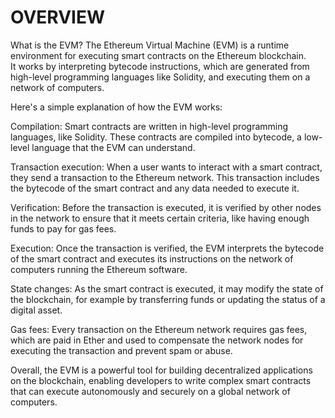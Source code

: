 # OVERVIEW

What is the EVM?
The Ethereum Virtual Machine (EVM) is a runtime environment for executing smart contracts on the Ethereum blockchain.  
It works by interpreting bytecode instructions, which are generated from high-level programming languages like Solidity, and executing them on a network of computers.  

Here's a simple explanation of how the EVM works:  

Compilation: Smart contracts are written in high-level programming languages, like Solidity. These contracts are compiled into bytecode, a low-level language that the EVM can understand.
  
Transaction execution: When a user wants to interact with a smart contract, they send a transaction to the Ethereum network. This transaction includes the bytecode of the smart contract and any data needed to execute it.
  
Verification: Before the transaction is executed, it is verified by other nodes in the network to ensure that it meets certain criteria, like having enough funds to pay for gas fees.
  
Execution: Once the transaction is verified, the EVM interprets the bytecode of the smart contract and executes its instructions on the network of computers running the Ethereum software.
  
State changes: As the smart contract is executed, it may modify the state of the blockchain, for example by transferring funds or updating the status of a digital asset.
  
Gas fees: Every transaction on the Ethereum network requires gas fees, which are paid in Ether and used to compensate the network nodes for executing the transaction and prevent spam or abuse.
  
Overall, the EVM is a powerful tool for building decentralized applications on the blockchain, enabling developers to write complex smart contracts that can execute autonomously and securely on a global network of computers.



